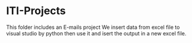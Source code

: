 # ITI-Projects
This folder includes an E-mails project
We insert data from excel file to visual studio by python then use it and isert the output in a new excel file.

